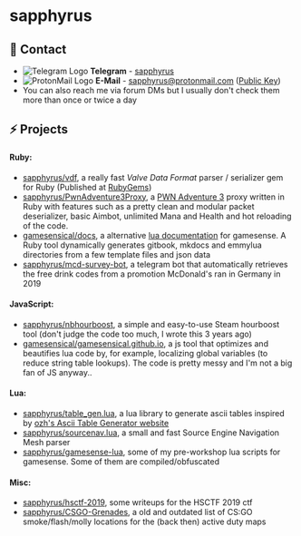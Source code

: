 # sapphyrus

## 💬 Contact
- ![Telegram Logo](https://i.imgur.com/GvBrDW5.png) __Telegram__ - [sapphyrus](https://t.me/sapphyrus)
- ![ProtonMail Logo](https://i.imgur.com/uViDMFT.png) __E-Mail__ - [sapphyrus@protonmail.com](mailto:sapphyrus@protonmail.com) ([Public Key](https://gist.github.com/sapphyrus/1c8c87832c011c383df3b21bc0dbd1d8))
- You can also reach me via forum DMs but I usually don't check them more than once or twice a day

## ⚡ Projects

#### Ruby:
- [sapphyrus/vdf](https://github.com/sapphyrus/vdf), a really fast *Valve Data Format* parser / serializer gem for Ruby (Published at [RubyGems](https://rubygems.org/gems/vdf))
- [sapphyrus/PwnAdventure3Proxy](https://github.com/sapphyrus/PwnAdventure3Proxy), a [PWN Adventure 3](https://www.pwnadventure.com/) proxy written in Ruby with features such as a pretty clean and modular packet deserializer, basic Aimbot, unlimited Mana and Health and hot reloading of the code.
- [gamesensical/docs](https://github.com/gamesensical/docs), a alternative [lua documentation](https://gamesensical.gitbook.io/docs/) for gamesense. A Ruby tool dynamically generates gitbook, mkdocs and emmylua directories from a few template files and json data
- [sapphyrus/mcd-survey-bot](https://github.com/sapphyrus/mcd-survey-bot), a telegram bot that automatically retrieves the free drink codes from a promotion McDonald's ran in Germany in 2019

#### JavaScript:
- [sapphyrus/nbhourboost](https://github.com/sapphyrus/hsctf-2019), a simple and easy-to-use Steam hourboost tool (don't judge the code too much, I wrote this 3 years ago)
- [gamesensical/gamesensical.github.io](https://github.com/gamesensical/gamesensical.github.io), a js tool that optimizes and beautifies lua code by, for example, localizing global variables (to reduce string table lookups). The code is pretty messy and I'm not a big fan of JS anyway..

#### Lua:
- [sapphyrus/table_gen.lua](https://github.com/sapphyrus/table_gen.lua), a lua library to generate ascii tables inspired by [ozh's Ascii Table Generator website](https://ozh.github.io/ascii-tables/)
- [sapphyrus/sourcenav.lua](https://github.com/sapphyrus/sourcenav.lua), a small and fast Source Engine Navigation Mesh parser
- [sapphyrus/gamesense-lua](https://github.com/sapphyrus/gamesense-lua), some of my pre-workshop lua scripts for gamesense. Some of them are compiled/obfuscated

#### Misc:
- [sapphyrus/hsctf-2019](https://github.com/sapphyrus/hsctf-2019), some writeups for the HSCTF 2019 ctf
- [sapphyrus/CSGO-Grenades](https://github.com/sapphyrus/CSGO-Grenades), a old and outdated list of CS:GO smoke/flash/molly locations for the (back then) active duty maps
